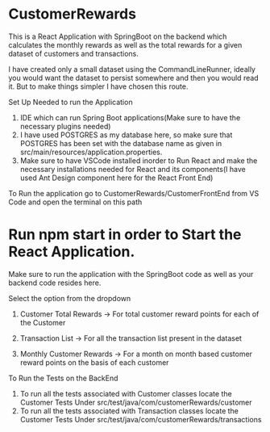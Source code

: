 # CustomerRewards


This is a React Application with SpringBoot on the backend which calculates the monthly rewards as well as the total rewards for a given dataset of customers and transactions.


I have created only a small dataset using the CommandLineRunner, ideally you would want the dataset to persist somewhere and then you would read it. But to make things simpler I have chosen this route.

Set Up Needed to run the Application

1) IDE which can run Spring Boot applications(Make sure to have the necessary plugins needed)
2) I have used POSTGRES as my database here, so make sure that POSTGRES has been set with the database name as given in src/main/resources/application.properties.
3) Make sure to have VSCode installed inorder to Run React and make the necessary installations needed for React and its components(I have used Ant Design component here for the React Front End)



To Run the application go to CustomerRewards/CustomerFrontEnd from VS Code and open the terminal on this path

# Run npm start in order to Start the React Application.

Make sure to run the application with the SpringBoot code as well as your backend code resides here.

Select the option from the dropdown

1) Customer Total Rewards -> For total customer reward points for each of the Customer

2) Transaction List -> For all the transaction list present in the dataset

3) Monthly Customer Rewards -> For a month on month based customer reward points on the basis of each customer
  


To Run the Tests on the BackEnd

1) To run all the tests associated with Customer classes locate the Customer Tests Under src/test/java/com/customerRewards/customer
2) To run all the tests associated with Transaction classes locate the Customer Tests Under src/test/java/com/customerRewards/transactions
  
